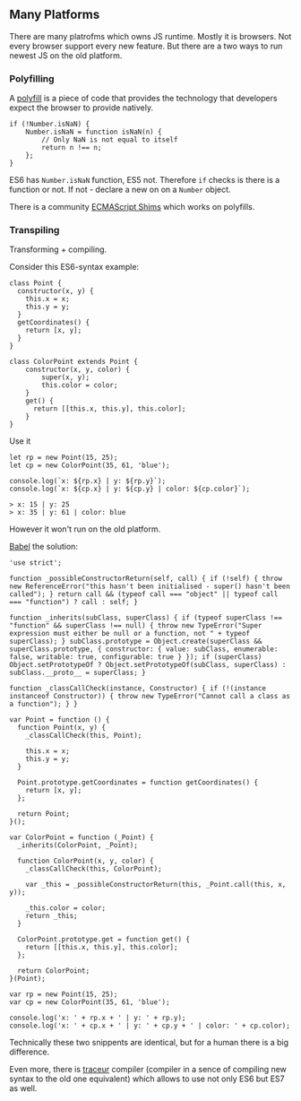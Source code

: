 ## Many Platforms
There are many platrofms which owns JS runtime. Mostly it is browsers. Not every browser support every new feature. But there are a two ways to run newest JS on the old platform.

### Polyfilling
A [polyfill](https://remysharp.com/2010/10/08/what-is-a-polyfill) is a piece of code that provides the technology that developers expect the browser to provide natively.

```
if (!Number.isNaN) {
    Number.isNaN = function isNaN(n) {
        // Only NaN is not equal to itself
        return n !== n;
    };
}
```

ES6 has `Number.isNaN` function, ES5 not. Therefore `if` checks is there is a function or not. If not - declare a new on on a `Number` object.

There is a community [ECMAScript Shims](https://github.com/es-shims/) which works on polyfills.


### Transpiling
Transforming + compiling.

Consider this ES6-syntax example:

```
class Point {
  constructor(x, y) {
    this.x = x;
    this.y = y;
  }
  getCoordinates() {
    return [x, y];
  }
}

class ColorPoint extends Point {
    constructor(x, y, color) {
        super(x, y);
        this.color = color;
    }
    get() {
      return [[this.x, this.y], this.color];
    }
}
```

Use it

```
let rp = new Point(15, 25);
let cp = new ColorPoint(35, 61, 'blue');

console.log(`x: ${rp.x} | y: ${rp.y}`);
console.log(`x: ${cp.x} | y: ${cp.y} | color: ${cp.color}`);

> x: 15 | y: 25
> x: 35 | y: 61 | color: blue
```

However it won't run on the old platform.

[Babel](https://babeljs.io) the solution:

```
'use strict';

function _possibleConstructorReturn(self, call) { if (!self) { throw new ReferenceError("this hasn't been initialised - super() hasn't been called"); } return call && (typeof call === "object" || typeof call === "function") ? call : self; }

function _inherits(subClass, superClass) { if (typeof superClass !== "function" && superClass !== null) { throw new TypeError("Super expression must either be null or a function, not " + typeof superClass); } subClass.prototype = Object.create(superClass && superClass.prototype, { constructor: { value: subClass, enumerable: false, writable: true, configurable: true } }); if (superClass) Object.setPrototypeOf ? Object.setPrototypeOf(subClass, superClass) : subClass.__proto__ = superClass; }

function _classCallCheck(instance, Constructor) { if (!(instance instanceof Constructor)) { throw new TypeError("Cannot call a class as a function"); } }

var Point = function () {
  function Point(x, y) {
    _classCallCheck(this, Point);

    this.x = x;
    this.y = y;
  }

  Point.prototype.getCoordinates = function getCoordinates() {
    return [x, y];
  };

  return Point;
}();

var ColorPoint = function (_Point) {
  _inherits(ColorPoint, _Point);

  function ColorPoint(x, y, color) {
    _classCallCheck(this, ColorPoint);

    var _this = _possibleConstructorReturn(this, _Point.call(this, x, y));

    _this.color = color;
    return _this;
  }

  ColorPoint.prototype.get = function get() {
    return [[this.x, this.y], this.color];
  };

  return ColorPoint;
}(Point);

var rp = new Point(15, 25);
var cp = new ColorPoint(35, 61, 'blue');

console.log('x: ' + rp.x + ' | y: ' + rp.y);
console.log('x: ' + cp.x + ' | y: ' + cp.y + ' | color: ' + cp.color);
```

Technically these two snippents are identical, but for a human there is a big difference.

Even more, there is [traceur](https://github.com/google/traceur-compiler) compiler (compiler in a sence of compiling new syntax to the old one equivalent) which allows to use not only ES6 but ES7 as well.

